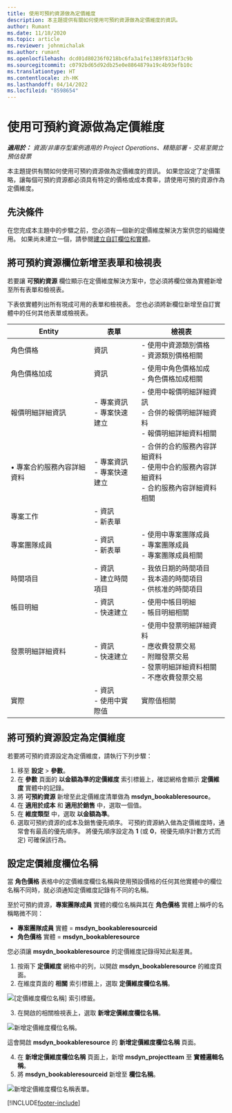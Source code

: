 ```yaml
---
title: 使用可預約資源做為定價維度
description: 本主題提供有關如何使用可預約資源做為定價維度的資訊。
author: Rumant
ms.date: 11/18/2020
ms.topic: article
ms.reviewer: johnmichalak
ms.author: rumant
ms.openlocfilehash: dcd01d80236f0218bc6fa3a1fe1389f8314f3c9b
ms.sourcegitcommit: c0792bd65d92db25e0e8864879a19c4b93efb10c
ms.translationtype: HT
ms.contentlocale: zh-HK
ms.lasthandoff: 04/14/2022
ms.locfileid: "8598654"
---
```

# <a name="use-a-bookable-resource-as-a-pricing-dimension"></a>使用可預約資源做為定價維度

 _**適用於：** 資源/非庫存型案例適用的 Project Operations、精簡部署 - 交易至開立預估發票_ 

本主題提供有關如何使用可預約資源做為定價維度的資訊。 如果您設定了定價策略，讓每個可預約資源都必須具有特定的價格或成本費率，請使用可預約資源作為定價維度。

## <a name="prerequisites"></a>先決條件
在您完成本主題中的步驟之前，您必須有一個新的定價維度解決方案供您的組織使用。 如果尚未建立一個，請參閱[建立自訂欄位和實體](../pricing-costing/create-custom-fields-entities-pricing-dimensions.md)。

## <a name="add-the-bookable-resource-field-to-forms-and-views"></a>將可預約資源欄位新增至表單和檢視表
若要讓 **可預約資源** 欄位顯示在定價維度解決方案中，您必須將欄位做為實體新增至所有表單和檢視表。

下表依實體列出所有現成可用的表單和檢視表。 您也必須將新欄位新增至自訂實體中的任何其他表單或檢視表。

|   Entity        | 表單   |檢視表        |
| ------------------------------|---------------------------------|----------------------------------|
|  角色價格| 資訊 | - 使用中資源類別價格<br> - 資源類別價格相關 |
|  角色價格加成| 資訊| - 使用中角色價格加成<br>- 角色價格加成相關 |
|  報價明細詳細資訊| - 專案資訊<br>- 專案快速建立| - 使用中報價明細詳細資訊<br>- 合併的報價明細詳細資料<br>- 報價明細詳細資料相關 |
|  • 專案合約服務內容詳細資料| - 專案資訊<br>- 專案快速建立| - 合併的合約服務內容詳細資料<br>- 使用中合約服務內容詳細資料<br>- 合約服務內容詳細資料相關 |
|  專案工作| - 資訊<br>- 新表單| &nbsp; |
|  專案團隊成員| - 資訊<br>- 新表單| - 使用中專案團隊成員<br>- 專案團隊成員<br>- 專案團隊成員相關 |
|  時間項目| - 資訊<br>- 建立時間項目| - 我依日期的時間項目<br>- 我本週的時間項目<br>- 供核准的時間項目|
|  帳目明細| - 資訊<br>- 快速建立| - 使用中帳目明細<br>- 帳目明細相關 |
|  發票明細詳細資料| - 資訊<br>- 快速建立| - 使用中發票明細詳細資料<br>- 應收費發票交易<br>- 附贈發票交易<br>- 發票明細詳細資料相關 <br>- 不應收費發票交易|
|  實際| - 資訊<br>- 使用中實際值| 實際值相關 |

## <a name="set-up-a-bookable-resource-as-a-pricing-dimension"></a>將可預約資源設定為定價維度
若要將可預約資源設定為定價維度，請執行下列步驟：

1. 移至 **設定** > **參數**。 
2. 在 **參數** 頁面的 **以金額為準的定價維度** 索引標籤上，確認網格會顯示 **定價維度** 實體中的記錄。 
2. 將 **可預約資源** 新增至此定價維度清單做為 **msdyn_bookableresource**。 
3. 在 **適用於成本** 和 **適用於銷售** 中，選取一個值。
4. 在 **維度類型** 中，選取 **以金額為準**。 
5. 選取可預約資源的成本及銷售優先順序。 可預約資源納入做為定價維度時，通常會有最高的優先順序。 將優先順序設定為 **1** (或 **0**，視優先順序計數方式而定) 可確保該行為。

## <a name="set-up-pricing-dimension-field-names"></a>設定定價維度欄位名稱

當 **角色價格** 表格中的定價維度欄位名稱與使用預設價格的任何其他實體中的欄位名稱不同時，就必須通知定價維度記錄有不同的名稱。  

至於可預約資源，**專案團隊成員** 實體的欄位名稱與其在 **角色價格** 實體上稱呼的名稱略微不同： 

 - **專案團隊成員** 實體 = **msdyn_bookableresourceid**
 - **角色價格** 實體 = **msdyn_bookableresource**

您必須讓 **msydn_bookableresource** 的定價維度記錄得知此點差異。

1. 按兩下 **定價維度** 網格中的列，以開啟 **msdyn_bookableresource** 的維度頁面。
2. 在維度頁面的 **相關** 索引標籤上，選取 **定價維度欄位名稱**。

  ![[定價維度欄位名稱] 索引標籤。](media/PD-fieldname.png)

3. 在開啟的相關檢視表上，選取 **新增定價維度欄位名稱**。

  ![新增定價維度欄位名稱。](media/Add-NewPD-fieldname.png)

  這會開啟 **msdyn_bookableresource** 的 **新增定價維度欄位名稱** 頁面。 

4. 在 **新增定價維度欄位名稱** 頁面上，新增 **msdyn_projectteam** 至 **實體邏輯名稱**。
5. 將 **msdyn_bookableresourceid** 新增至 **欄位名稱**。

 ![新增定價維度欄位名稱表單。](media/PD-fieldname-Added.png)


[!INCLUDE[footer-include](../includes/footer-banner.md)]